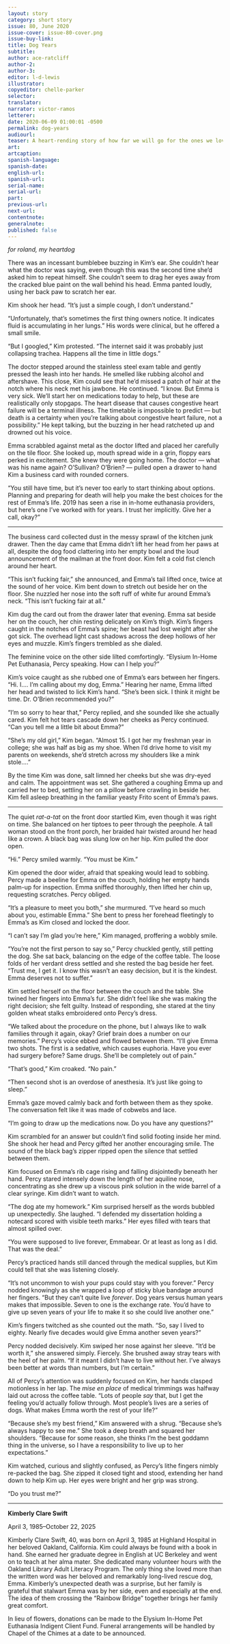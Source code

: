 ```yaml
---
layout: story
category: short story
issue: 80, June 2020
issue-cover: issue-80-cover.png
issue-buy-link:
title: Dog Years
subtitle:
author: ace-ratcliff
author-2:
author-3:
editor: l-d-lewis
illustrator:
copyeditor: chelle-parker
selector:
translator:
narrator: victor-ramos
letterer:
date: 2020-06-09 01:00:01 -0500
permalink: dog-years
audiourl:
teaser: A heart-rending story of how far we will go for the ones we love.
art:
artcaption:
spanish-language:
spanish-date:
english-url:
spanish-url:
serial-name:
serial-url:
part:
previous-url:
next-url:
contentnote:
generalnote:
published: false
---
```

_for roland, my heartdog_

There was an incessant bumblebee buzzing in Kim’s ear. She couldn’t hear what the doctor was saying, even though this was the second time she’d asked him to repeat himself. She couldn’t seem to drag her eyes away from the cracked blue paint on the wall behind his head. Emma panted loudly, using her back paw to scratch her ear.

Kim shook her head. “It’s just a simple cough, I don’t understand.”

“Unfortunately, that’s sometimes the first thing owners notice. It indicates fluid is accumulating in her lungs.” His words were clinical, but he offered a small smile.

“But I googled,” Kim protested. “The internet said it was probably just collapsing trachea. Happens all the time in little dogs.”

The doctor stepped around the stainless steel exam table and gently pressed the leash into her hands. He smelled like rubbing alcohol and aftershave. This close, Kim could see that he’d missed a patch of hair at the notch where his neck met his jawbone. He continued. “I know. But Emma is very sick. We’ll start her on medications today to help, but these are realistically only stopgaps. The heart disease that causes congestive heart failure will be a terminal illness. The timetable is impossible to predict — but death is a certainty when you’re talking about congestive heart failure, not a possibility.” He kept talking, but the buzzing in her head ratcheted up and drowned out his voice.

Emma scrabbled against metal as the doctor lifted and placed her carefully on the tile floor. She looked up, mouth spread wide in a grin, floppy ears perked in excitement. She knew they were going home. The doctor — what was his name again? O’Sullivan? O’Brien? — pulled open a drawer to hand Kim a business card with rounded corners.

“You still have time, but it’s never too early to start thinking about options. Planning and preparing for death will help you make the best choices for the rest of Emma’s life. 2019 has seen a rise in in-home euthanasia providers, but here’s one I’ve worked with for years. I trust her implicitly. Give her a call, okay?”

----

The business card collected dust in the messy sprawl of the kitchen junk drawer. Then the day came that Emma didn’t lift her head from her paws at all, despite the dog food clattering into her empty bowl and the loud announcement of the mailman at the front door. Kim felt a cold fist clench around her heart.

“This isn’t fucking fair,” she announced, and Emma’s tail lifted once, twice at the sound of her voice. Kim bent down to stretch out beside her on the floor. She nuzzled her nose into the soft ruff of white fur around Emma’s neck. “This isn’t fucking fair at all.”

Kim dug the card out from the drawer later that evening. Emma sat beside her on the couch, her chin resting delicately on Kim’s thigh. Kim’s fingers caught in the notches of Emma’s spine; her beast had lost weight after she got sick. The overhead light cast shadows across the deep hollows of her eyes and muzzle. Kim’s fingers trembled as she dialed.

The feminine voice on the other side lilted comfortingly. “Elysium In-Home Pet Euthanasia, Percy speaking. How can I help you?”

Kim’s voice caught as she rubbed one of Emma’s ears between her fingers. “Hi. I…. I’m calling about my dog, Emma.” Hearing her name, Emma lifted her head and twisted to lick Kim’s hand. “She’s been sick. I think it might be time. Dr. O’Brien recommended you?”

“I’m so sorry to hear that,” Percy replied, and she sounded like she actually cared. Kim felt hot tears cascade down her cheeks as Percy continued. “Can you tell me a little bit about Emma?”

“She’s my old girl,” Kim began. “Almost 15. I got her my freshman year in college; she was half as big as my shoe. When I’d drive home to visit my parents on weekends, she’d stretch across my shoulders like a mink stole….”

By the time Kim was done, salt limned her cheeks but she was dry-eyed and calm. The appointment was set. She gathered a coughing Emma up and carried her to bed, settling her on a pillow before crawling in beside her. Kim fell asleep breathing in the familiar yeasty Frito scent of Emma’s paws.

----

The quiet _rat-a-tat_ on the front door startled Kim, even though it was right on time. She balanced on her tiptoes to peer through the peephole. A tall woman stood on the front porch, her braided hair twisted around her head like a crown. A black bag was slung low on her hip. Kim pulled the door open.

“Hi.” Percy smiled warmly. “You must be Kim.”

Kim opened the door wider, afraid that speaking would lead to sobbing. Percy made a beeline for Emma on the couch, holding her empty hands palm-up for inspection. Emma sniffed thoroughly, then lifted her chin up, requesting scratches. Percy obliged.

“It’s a pleasure to meet you both,” she murmured. “I’ve heard so much about you, estimable Emma.” She bent to press her forehead fleetingly to Emma’s as Kim closed and locked the door.

“I can’t say I’m glad you’re here,” Kim managed, proffering a wobbly smile.

“You’re not the first person to say so,” Percy chuckled gently, still petting the dog. She sat back, balancing on the edge of the coffee table. The loose folds of her verdant dress settled and she rested the bag beside her feet. “Trust me, I get it. I know this wasn’t an easy decision, but it is the kindest. Emma deserves not to suffer.”

Kim settled herself on the floor between the couch and the table. She twined her fingers into Emma’s fur. She didn’t feel like she was making the right decision; she felt guilty. Instead of responding, she stared at the tiny golden wheat stalks embroidered onto Percy’s dress.

“We talked about the procedure on the phone, but I always like to walk families through it again, okay? Grief brain does a number on our memories.” Percy’s voice ebbed and flowed between them. “I’ll give Emma two shots. The first is a sedative, which causes euphoria. Have you ever had surgery before? Same drugs. She’ll be completely out of pain.”

“That’s good,” Kim croaked. “No pain.”

“Then second shot is an overdose of anesthesia. It’s just like going to sleep.”

Emma’s gaze moved calmly back and forth between them as they spoke. The conversation felt like it was made of cobwebs and lace.

“I’m going to draw up the medications now. Do you have any questions?”

Kim scrambled for an answer but couldn’t find solid footing inside her mind. She shook her head and Percy gifted her another encouraging smile. The sound of the black bag’s zipper ripped open the silence that settled between them.

Kim focused on Emma’s rib cage rising and falling disjointedly beneath her hand. Percy stared intensely down the length of her aquiline nose, concentrating as she drew up a viscous pink solution in the wide barrel of a clear syringe. Kim didn’t want to watch.

“The dog ate my homework.” Kim surprised herself as the words bubbled up unexpectedly. She laughed. “I defended my dissertation holding a notecard scored with visible teeth marks.” Her eyes filled with tears that almost spilled over.

“You were supposed to live forever, Emmabear. Or at least as long as I did. That was the deal.”

Percy’s practiced hands still danced through the medical supplies, but Kim could tell that she was listening closely.

“It’s not uncommon to wish your pups could stay with you forever.” Percy nodded knowingly as she wrapped a loop of sticky blue bandage around her fingers. “But they can’t quite live _forever_. Dog years versus human years makes that impossible. Seven to one is the exchange rate. You’d have to give up seven years of your life to make it so she could live another one.”

Kim’s fingers twitched as she counted out the math. “So, say I lived to eighty. Nearly five decades would give Emma another seven years?”

Percy nodded decisively. Kim swiped her nose against her sleeve. “It’d be worth it,” she answered simply. Fiercely. She brushed away stray tears with the heel of her palm. “If it meant I didn’t have to live without her. I’ve always been better at words than numbers, but I’m certain.”  

All of Percy’s attention was suddenly focused on Kim, her hands clasped motionless in her lap. The _mise en place_ of medical trimmings was halfway laid out across the coffee table. “Lots of people _say_ that, but I get the feeling you’d actually follow through. Most people’s lives are a series of dogs. What makes Emma worth the rest of your life?”

“Because she’s my best friend,” Kim answered with a shrug. “Because she’s always happy to see me.” She took a deep breath and squared her shoulders. “Because for some reason, she thinks I’m the best goddamn thing in the universe, so I have a responsibility to live up to her expectations.”

Kim watched, curious and slightly confused, as Percy’s lithe fingers nimbly re-packed the bag. She zipped it closed tight and stood, extending her hand down to help Kim up. Her eyes were bright and her grip was strong.

“Do you trust me?”

----

**Kimberly Clare Swift**

April 3, 1985–October 22, 2025

Kimberly Clare Swift, 40, was born on April 3, 1985 at Highland Hospital in her beloved Oakland, California. Kim could always be found with a book in hand. She earned her graduate degree in English at UC Berkeley and went on to teach at her alma mater. She dedicated many volunteer hours with the Oakland Library Adult Literacy Program. The only thing she loved more than the written word was her beloved and remarkably long-lived rescue dog, Emma. Kimberly’s unexpected death was a surprise, but her family is grateful that stalwart Emma was by her side, even and especially at the end. The idea of them crossing the “Rainbow Bridge” together brings her family great comfort.

In lieu of flowers, donations can be made to the Elysium In-Home Pet Euthanasia Indigent Client Fund. Funeral arrangements will be handled by Chapel of the Chimes at a date to be announced.
